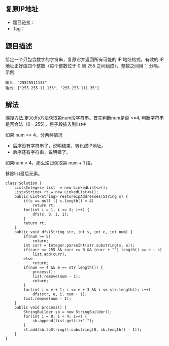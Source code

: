 ## 复原IP地址

- 题目链接：
- Tag：

## 题目描述
给定一个只包含数字的字符串，复原它并返回所有可能的 IP 地址格式。有效的 IP 地址正好由四个整数（每个整数位于 0 到 255 之间组成），整数之间用 '.' 分隔。
示例:
```
输入: "25525511135"
输出: ["255.255.11.135", "255.255.111.35"]
```
## 解法
深搜方法.定义dfs方法获取第num段字符串。首先判断num是否 <=4, 判断字符串是否合法（0 - 255），将子段插入到list中

如果 num == 4，分两种情况
- 后序没有字符串了，说明结束，转化成IP地址。
- 后序还有字符串，说明错了。

如果num  < 4，那么递归获取第 num + 1 段。

移除list最后元素。

```
class Solution {
    List<Integer> list  = new LinkedList<>();
    List<String> rt = new LinkedList<>();
    public List<String> restoreIpAddresses(String s) {
        if(s == null || s.length() < 4) 
            return rt;
        for(int i = 1; i <= 3; i++) {
            dfs(s, 0, i, 1);
        }
        return rt;
    }
    public void dfs(String str, int s, int e, int num) {
        if(num >= 5)
            return;
        int curr = Integer.parseInt(str.substring(s, e));
        if(curr <= 255 && curr >= 0 && (curr + "").length() == e - s) 
            list.add(curr);
        else
            return;
        if(num == 4 && e == str.length()) {
            process();
            list.remove(num - 1);
            return;
        }
        for(int i = e + 1; i <= e + 3 && i <= str.length(); i++)
            dfs(str, e, i, num + 1);
        list.remove(num - 1);
    }
    public void process() {
        StringBuilder sb = new StringBuilder();
        for(int i = 0; i < 4; i++) {
            sb.append(list.get(i)+".");
        }
        rt.add(sb.toString().substring(0, sb.length() - 1));
    }
}
```